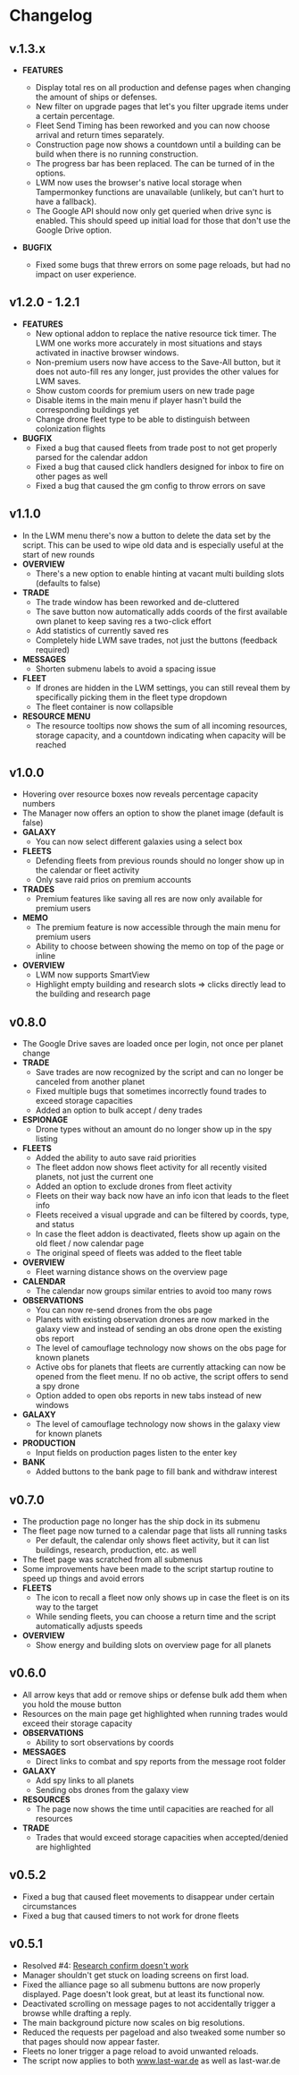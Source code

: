 # Changelog

## v.1.3.x

- **FEATURES**
  - Display total res on all production and defense pages when changing the amount of ships or defenses.
  - New filter on upgrade pages that let's you filter upgrade items under a certain percentage.
  - Fleet Send Timing has been reworked and you can now choose arrival and return times separately.
  - Construction page now shows a countdown until a building can be build when there is no running construction.
  - The progress bar has been replaced. The can be turned of in the options.
  - LWM now uses the browser's native local storage when Tampermonkey functions are unavailable (unlikely, but can't hurt to have a fallback).
  - The Google API should now only get queried when drive sync is enabled. This should speed up initial load for those that don't use the Google Drive option.

- **BUGFIX**
  - Fixed some bugs that threw errors on some page reloads, but had no impact on user experience.

## v1.2.0 - 1.2.1

- **FEATURES**
  - New optional addon to replace the native resource tick timer. The LWM one works more accurately in most situations and stays activated in inactive browser windows.
  - Non-premium users now have access to the Save-All button, but it does not auto-fill res any longer, just provides the other values for LWM saves.
  - Show custom coords for premium users on new trade page
  - Disable items in the main menu if player hasn't build the corresponding buildings yet
  - Change drone fleet type to be able to distinguish between colonization flights
- **BUGFIX**
  - Fixed a bug that caused fleets from trade post to not get properly parsed for the calendar addon
  - Fixed a bug that caused click handlers designed for inbox to fire on other pages as well
  - Fixed a bug that caused the gm config to throw errors on save

## v1.1.0
- In the LWM menu there's now a button to delete the data set by the script. This can be used to wipe old data and is especially useful at the start of new rounds
- **OVERVIEW**
  - There's a new option to enable hinting at vacant multi building slots (defaults to false)
- **TRADE**
  - The trade window has been reworked and de-cluttered
  - The save button now automatically adds coords of the first available own planet to keep saving res a two-click effort
  - Add statistics of currently saved res
  - Completely hide LWM save trades, not just the buttons (feedback required)
- **MESSAGES**
  - Shorten submenu labels to avoid a spacing issue
- **FLEET**
  - If drones are hidden in the LWM settings, you can still reveal them by specifically picking them in the fleet type dropdown
  - The fleet container is now collapsible
- **RESOURCE MENU**
  - The resource tooltips now shows the sum of all incoming resources, storage capacity, and a countdown indicating when capacity will be reached

## v1.0.0
- Hovering over resource boxes now reveals percentage capacity numbers
- The Manager now offers an option to show the planet image (default is false)
- **GALAXY**
  - You can now select different galaxies using a select box
- **FLEETS**
  - Defending fleets from previous rounds should no longer show up in the calendar or fleet activity
  - Only save raid prios on premium accounts
- **TRADES**
  - Premium features like saving all res are now only available for premium users
- **MEMO**
  - The premium feature is now accessible through the main menu for premium users
  - Ability to choose between showing the memo on top of the page or inline
- **OVERVIEW**
  - LWM now supports SmartView
  - Highlight empty building and research slots => clicks directly lead to the building and research page

## v0.8.0

- The Google Drive saves are loaded once per login, not once per planet change
- **TRADE**
  - Save trades are now recognized by the script and can no longer be canceled from another planet
  - Fixed multiple bugs that sometimes incorrectly found trades to exceed storage capacities
  - Added an option to bulk accept / deny trades
- **ESPIONAGE**
  - Drone types without an amount do no longer show up in the spy listing
- **FLEETS**
  - Added the ability to auto save raid priorities
  - The fleet addon now shows fleet activity for all recently visited planets, not just the current one
  - Added an option to exclude drones from fleet activity
  - Fleets on their way back now have an info icon that leads to the fleet info
  - Fleets received a visual upgrade and can be filtered by coords, type, and status
  - In case the fleet addon is deactivated, fleets show up again on the old fleet / now calendar page
  - The original speed of fleets was added to the fleet table
- **OVERVIEW**
  - Fleet warning distance shows on the overview page
- **CALENDAR**
  - The calendar now groups similar entries to avoid too many rows
- **OBSERVATIONS**
  - You can now re-send drones from the obs page
  - Planets with existing observation drones are now marked in the galaxy view and instead of sending an obs drone open the existing obs report
  - The level of camouflage technology now shows on the obs page for known planets
  - Active obs for planets that fleets are currently attacking can now be opened from the fleet menu. If no ob active, the script offers to send a spy drone
  - Option added to open obs reports in new tabs instead of new windows
- **GALAXY**
  - The level of camouflage technology now shows in the galaxy view for known planets
- **PRODUCTION**
  - Input fields on production pages listen to the enter key
- **BANK**
  - Added buttons to the bank page to fill bank and withdraw interest

## v0.7.0

- The production page no longer has the ship dock in its submenu
- The fleet page now turned to a calendar page that lists all running tasks
  - Per default, the calendar only shows fleet activity, but it can list buildings, research, production, etc. as well
- The fleet page was scratched from all submenus
- Some improvements have been made to the script startup routine to speed up things and avoid errors
- **FLEETS**
  - The icon to recall a fleet now only shows up in case the fleet is on its way to the target
  - While sending fleets, you can choose a return time and the script automatically adjusts speeds
- **OVERVIEW**
  - Show energy and building slots on overview page for all planets

## v0.6.0

- All arrow keys that add or remove ships or defense bulk add them when you hold the mouse button
- Resources on the main page get highlighted when running trades would exceed their storage capacity
- **OBSERVATIONS**
  - Ability to sort observations by coords
- **MESSAGES**
  - Direct links to combat and spy reports from the message root folder
- **GALAXY**
  - Add spy links to all planets
  - Sending obs drones from the galaxy view
- **RESOURCES**
  - The page now shows the time until capacities are reached for all resources
- **TRADE**
  - Trades that would exceed storage capacities when accepted/denied are highlighted

## v0.5.2

- Fixed a bug that caused fleet movements to disappear under certain circumstances
- Fixed a bug that caused timers to not work for drone fleets

## v0.5.1

- Resolved #4: [Research confirm doesn't work](https://github.com/j0Shi82/last-war-manager/issues/4)
- Manager shouldn't get stuck on loading screens on first load.
- Fixed the alliance page so all submenu buttons are now properly displayed. Page doesn't look great, but at least its functional now.
- Deactivated scrolling on message pages to not accidentally trigger a browse whlle drafting a reply.
- The main background picture now scales on big resolutions.
- Reduced the requests per pageload and also tweaked some number so that pages should now appear faster.
- Fleets no loner trigger a page reload to avoid unwanted reloads.
- The script now applies to both www.last-war.de as well as last-war.de
